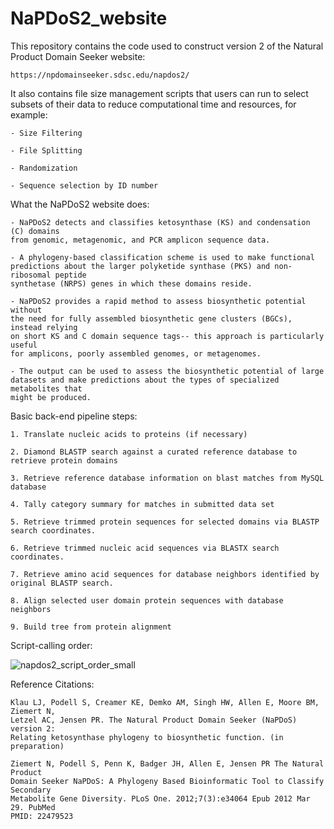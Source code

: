 # NaPDoS2_website
This repository contains the code used to construct version 2 of the Natural Product Domain Seeker website:

	https://npdomainseeker.sdsc.edu/napdos2/
  
  It also contains file size management scripts that users can run to select subsets 
  of their data to reduce computational time and resources, for example:
  
  	- Size Filtering
	
	- File Splitting
	
	- Randomization
	
	- Sequence selection by ID number
	
  	
What the NaPDoS2 website does:

	- NaPDoS2 detects and classifies ketosynthase (KS) and condensation (C) domains
	from genomic, metagenomic, and PCR amplicon sequence data.
	
	- A phylogeny-based classification scheme is used to make functional
	predictions about the larger polyketide synthase (PKS) and non-ribosomal peptide
	synthetase (NRPS) genes in which these domains reside.
	
	- NaPDoS2 provides a rapid method to assess biosynthetic potential without
	the need for fully assembled biosynthetic gene clusters (BGCs), instead relying
	on short KS and C domain sequence tags-- this approach is particularly useful
	for amplicons, poorly assembled genomes, or metagenomes.
	
	- The output can be used to assess the biosynthetic potential of large
	datasets and make predictions about the types of specialized metabolites that
	might be produced.
  
  Basic back-end pipeline steps:
  
	1. Translate nucleic acids to proteins (if necessary)
	
	2. Diamond BLASTP search against a curated reference database to retrieve protein domains
	
	3. Retrieve reference database information on blast matches from MySQL database
	
	4. Tally category summary for matches in submitted data set
	
	5. Retrieve trimmed protein sequences for selected domains via BLASTP search coordinates.
	
	6. Retrieve trimmed nucleic acid sequences via BLASTX search coordinates.
	
	7. Retrieve amino acid sequences for database neighbors identified by original BLASTP search.
	
	8. Align selected user domain protein sequences with database neighbors
	
	9. Build tree from protein alignment

  Script-calling order:
  
  ![napdos2_script_order_small](https://user-images.githubusercontent.com/24737584/140625623-f7516ab5-cbb5-4009-adcc-e26571246f92.png)

 
  Reference Citations:
  
	Klau LJ, Podell S, Creamer KE, Demko AM, Singh HW, Allen E, Moore BM, Ziemert N,
	Letzel AC, Jensen PR. The Natural Product Domain Seeker (NaPDoS) version 2:
	Relating ketosynthase phylogeny to biosynthetic function. (in preparation)

	Ziemert N, Podell S, Penn K, Badger JH, Allen E, Jensen PR The Natural Product
	Domain Seeker NaPDoS: A Phylogeny Based Bioinformatic Tool to Classify Secondary
	Metabolite Gene Diversity. PLoS One. 2012;7(3):e34064 Epub 2012 Mar 29. PubMed
	PMID: 22479523
    
